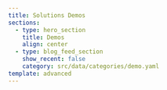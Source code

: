 ```yaml
---
title: Solutions Demos
sections:
  - type: hero_section
    title: Demos
    align: center
  - type: blog_feed_section
    show_recent: false
    category: src/data/categories/demo.yaml
template: advanced
---
```

